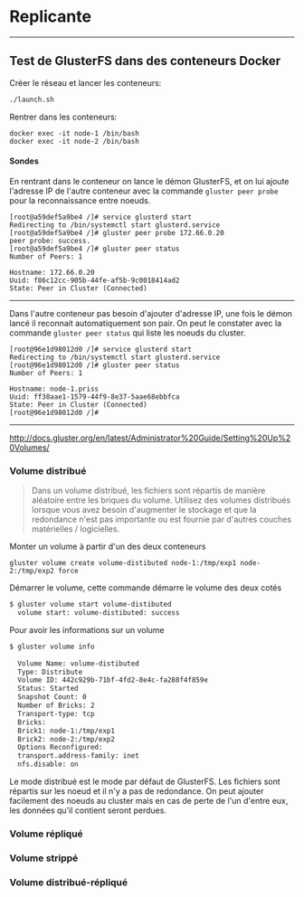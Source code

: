 Replicante
===================

----
## Test de GlusterFS dans des conteneurs Docker

Créer le réseau et lancer les conteneurs:

```bash
./launch.sh 
```

Rentrer dans les conteneurs:

`docker exec -it node-1 /bin/bash`   
`docker exec -it node-2 /bin/bash`


#### Sondes 

En rentrant dans le conteneur on lance le démon GlusterFS, et on lui ajoute l'adresse IP de l'autre conteneur avec la commande `gluster peer probe` pour la reconnaissance entre noeuds.

```
[root@a59def5a9be4 /]# service glusterd start
Redirecting to /bin/systemctl start glusterd.service
[root@a59def5a9be4 /]# gluster peer probe 172.66.0.20
peer probe: success. 
[root@a59def5a9be4 /]# gluster peer status
Number of Peers: 1

Hostname: 172.66.0.20
Uuid: f86c12cc-905b-44fe-af5b-9c0018414ad2
State: Peer in Cluster (Connected)
```
-------

Dans l'autre conteneur pas besoin d'ajouter d'adresse IP, une fois le démon lancé il reconnait automatiquement son pair. On peut le constater avec la commande `gluster peer status` qui liste les noeuds du cluster.

```
[root@96e1d98012d0 /]# service glusterd start
Redirecting to /bin/systemctl start glusterd.service
[root@96e1d98012d0 /]# gluster peer status
Number of Peers: 1

Hostname: node-1.priss
Uuid: ff38aae1-1579-44f9-8e37-5aae68ebbfca
State: Peer in Cluster (Connected)
[root@96e1d98012d0 /]# 
```


-------
http://docs.gluster.org/en/latest/Administrator%20Guide/Setting%20Up%20Volumes/

### Volume distribué

> Dans un volume distribué, les fichiers sont répartis de manière aléatoire entre les briques du volume. 
> Utilisez des volumes distribués lorsque vous avez besoin d'augmenter le stockage et que la redondance n'est pas importante ou est fournie par d'autres couches matérielles / logicielles.

Monter un volume à partir d'un des deux conteneurs

`gluster volume create volume-distibuted node-1:/tmp/exp1 node-2:/tmp/exp2 force`

Démarrer le volume, cette commande démarre le volume des deux cotés 

```bash 
$ gluster volume start volume-distibuted
  volume start: volume-distibuted: success
```

Pour avoir les informations sur un volume

```bash 
$ gluster volume info
 
  Volume Name: volume-distibuted
  Type: Distribute
  Volume ID: 442c929b-71bf-4fd2-8e4c-fa288f4f859e
  Status: Started
  Snapshot Count: 0
  Number of Bricks: 2
  Transport-type: tcp
  Bricks:
  Brick1: node-1:/tmp/exp1
  Brick2: node-2:/tmp/exp2
  Options Reconfigured:
  transport.address-family: inet
  nfs.disable: on
```

Le mode distribué est le mode par défaut de GlusterFS. Les fichiers sont répartis sur les noeud et il n'y a pas de redondance. On peut ajouter facilement des noeuds au cluster mais en cas de perte de l'un d'entre eux, les données qu'il contient seront perdues.

### Volume répliqué

### Volume strippé

### Volume distribué-répliqué
